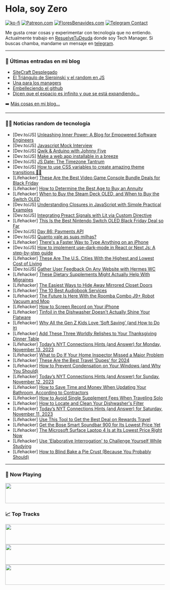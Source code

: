 # Hola, soy Zero

[![ko-fi](https://ko-fi.com/img/githubbutton_sm.svg)](https://ko-fi.com/J3J4N0LUK)
[![Patreon.com](https://img.shields.io/endpoint.svg?url=https%3A%2F%2Fshieldsio-patreon.vercel.app%2Fapi%3Fusername%3Dzerodragon%26type%3Dpatrons&style=for-the-badge)](https://patreon.com/zerodragon)
[![FloresBenavides.com](https://img.shields.io/website?down_message=oops&label=MiBlog&style=for-the-badge&up_message=online&url=https%3A%2F%2Ffloresbenavides.com)](https://floresbenavides.com)
[![Telegram Contact](https://img.shields.io/badge/escr%C3%ADbeme-ZeroDragon-%2326A5E4?style=for-the-badge&logo=telegram)](https://t.me/zerodragon)

Me gusta crear cosas y experimentar con tecnología que no entiendo.
Actualmente trabajo en [ResuelveTuDeuda](http://github.com/resuelve) donde soy Tech Manager.
Si buscas chamba, mandame un mensaje en [telegram](https://t.me/zerodragon).

---

### 📕 Últimas entradas en mi blog
<!-- BLOG-POST-LIST:START -->
- [SiteCraft Desplegado](https://floresbenavides.com/sitecraft-desplegado/)
- [El Triángulo de Sierpinski y el random en JS](https://floresbenavides.com/el-triangulo-de-sierpinski-y-el-random-en-js/)
- [Una para los managers](https://floresbenavides.com/una-para-los-managers/)
- [Embelleciendo el github](https://floresbenavides.com/embelleciendo-el-github/)
- [Dicen que el espacio es infinito y que se está expandiendo…](https://floresbenavides.com/dicen-que-el-espacio-es-infinito-y-que-se-esta-expandiendo/)
<!-- BLOG-POST-LIST:END -->

➡️ [Más cosas en mi blog...](https://floresbenavides.com)

---

### 👨‍💻 Noticias random de tecnología
<!-- TECH-POSTS:START -->
- [Dev.to/JS] [Unleashing Inner Power: A Blog for Empowered Software Engineers](https://dev.to/jackynote/unleashing-inner-power-a-blog-for-empowered-software-engineers-3ip2)
- [Dev.to/JS] [Javascript Mock Interview](https://dev.to/zhivkosi/javascript-mock-interview-47m8)
- [Dev.to/JS] [Qwik &amp; Arduino with Johnny Five](https://dev.to/fabiobiondi/qwik-arduino-with-johnny-five-5h3l)
- [Dev.to/JS] [Make a web app installable in a breeze](https://dev.to/anwar_nairi/make-a-web-app-installable-in-a-breeze-8ei)
- [Dev.to/JS] [JS Date: The Timezone Tantrum](https://dev.to/mbjelac/js-date-the-timezone-tantrum-nji)
- [Dev.to/JS] [How to use CSS variables to create amazing theme transitions 🎨✨](https://dev.to/cataon/how-to-use-css-variables-to-create-amazing-theme-transitions-1po9)
- [Lifehacker] [These Are the Best Video Game Console Bundle Deals for Black Friday](https://lifehacker.com/entertainment/best-video-game-console-deals-for-black-friday)
- [Lifehacker] [How to Determine the Best Age to Buy an Annuity](https://lifehacker.com/money/best-age-to-buy-an-annuity)
- [Lifehacker] [When to Buy the Steam Deck OLED, and When to Buy the Switch OLED](https://lifehacker.com/tech/steam-deck-oled-vs-switch-oled)
- [Dev.to/JS] [Understanding Closures in JavaScript with Simple Practical Examples](https://dev.to/opensign/understanding-closures-in-javascript-with-simple-practical-examples-25co)
- [Dev.to/JS] [Integrating Preact Signals with Lit via Custom Directive](https://dev.to/andyjessop/integrating-preact-signals-with-lit-via-custom-directive-1fl6)
- [Lifehacker] [This Is the Best Nintendo Switch OLED Black Friday Deal so Far](https://lifehacker.com/entertainment/best-nintendo-switch-oled-black-friday-deal)
- [Dev.to/JS] [Day 86: Payments API](https://dev.to/dhrn/day-86-payments-api-3hel)
- [Dev.to/JS] [Quanto vale as suas milhas?](https://dev.to/rtmonteiro/quanto-vale-as-suas-milhas-ehp)
- [Lifehacker] [There&#39;s a Faster Way to Type Anything on an iPhone](https://lifehacker.com/tech/fastest-way-to-type-on-iphone)
- [Dev.to/JS] [How to implement use-dark-mode in React or Next Js: A step-by-step guide](https://dev.to/sufian/how-to-implement-use-dark-mode-in-react-or-next-js-a-step-by-step-guide-2ia0)
- [Lifehacker] [These Are The U.S. Cities With the Highest and Lowest Cost of Living](https://lifehacker.com/money/us-cities-with-highest-and-lowest-cost-of-living)
- [Dev.to/JS] [Gather User Feedback On Any Website with Hermes WC](https://dev.to/andrico1234/hermes-wc-a-feedback-widget-built-on-web-components-198d)
- [Lifehacker] [These Dietary Supplements Might Actually Help With Migraines](https://lifehacker.com/health/best-dietary-supplements-for-migraines)
- [Lifehacker] [The Easiest Ways to Hide Away Mirrored Closet Doors](https://lifehacker.com/home/easiest-ways-hide-mirrored-closet-doors)
- [Lifehacker] [The 10 Best Audiobook Services](https://lifehacker.com/the-best-audiobook-services-1851014703)
- [Lifehacker] [The Future Is Here With the Roomba Combo J9+ Robot Vacuum and Mop](https://lifehacker.com/tech/roomba-combo-j9-robot-vacuum-mop-review)
- [Lifehacker] [How to Screen Record on Your iPhone](https://lifehacker.com/tech/how-to-screen-record-on-iphone)
- [Lifehacker] [Tinfoil in the Dishwasher Doesn&#39;t Actually Shine Your Flatware](https://lifehacker.com/home/tinfoil-in-dishwasher-doesnt-shine-flatware)
- [Lifehacker] [Why All the Gen Z Kids Love ‘Soft Saving’ &lpar;and How to Do It&rpar;](https://lifehacker.com/what-is-gen-z-soft-saving-1851012142)
- [Lifehacker] [Add These Three Worldly Relishes to Your Thanksgiving Dinner Table](https://lifehacker.com/best-thanksgiving-relish-recipes-1851012262)
- [Lifehacker] [Today’s NYT Connections Hints &lpar;and Answer&rpar; for Monday, November 13, 2023](https://lifehacker.com/nyt-connections-answer-today-november-13-2023-1851011483)
- [Lifehacker] [What to Do If Your Home Inspector Missed a Major Problem](https://lifehacker.com/what-to-do-if-your-home-inspector-missed-a-major-proble-1851010209)
- [Lifehacker] [These Are the Best Travel ‘Dupes’ for 2024](https://lifehacker.com/these-are-the-best-travel-dupes-for-2024-1851010212)
- [Lifehacker] [How to Prevent Condensation on Your Windows &lpar;and Why You Should&rpar;](https://lifehacker.com/how-to-prevent-condensation-on-your-windows-and-why-yo-1851010216)
- [Lifehacker] [Today’s NYT Connections Hints &lpar;and Answer&rpar; for Sunday, November 12, 2023](https://lifehacker.com/nyt-connections-answer-today-november-12-2023-1851007554)
- [Lifehacker] [How to Save Time and Money When Updating Your Bathroom, According to Contractors](https://lifehacker.com/how-to-save-time-and-money-when-updating-your-bathroom-1851010323)
- [Lifehacker] [How to Avoid Single Supplement Fees When Traveling Solo](https://lifehacker.com/how-to-avoid-single-supplement-fees-when-traveling-solo-1851010320)
- [Lifehacker] [How to Locate and Clean Your Dishwasher&#39;s Filter](https://lifehacker.com/how-to-locate-and-clean-your-dishwashers-filter-1851010315)
- [Lifehacker] [Today’s NYT Connections Hints &lpar;and Answer&rpar; for Saturday, November 11, 2023](https://lifehacker.com/nyt-connections-answer-today-november-11-2023-1851007157)
- [Lifehacker] [Use This Tool to Get the Best Deal on Rewards Travel](https://lifehacker.com/use-this-tool-to-get-the-best-deal-on-rewards-travel-1851011723)
- [Lifehacker] [Get the Bose Smart Soundbar 900 for Its Lowest Price Yet](https://lifehacker.com/get-the-bose-smart-soundbar-900-for-its-lowest-price-ye-1851013073)
- [Lifehacker] [The Microsoft Surface Laptop 4 Is at Its Lowest Price Right Now](https://lifehacker.com/the-microsoft-surface-laptop-4-is-at-its-lowest-price-r-1851012902)
- [Lifehacker] [Use &#39;Elaborative Interrogation&#39; to Challenge Yourself While Studying](https://lifehacker.com/use-elaborative-interrogation-to-challenge-yourself-whi-1851011669)
- [Lifehacker] [How to Blind Bake a Pie Crust &lpar;Because You Probably Should&rpar;](https://lifehacker.com/how-to-blind-bake-a-pie-crust-because-you-probably-sho-1851012606)<!-- TECH-POSTS:END -->

---

### 🎵 Now Playing
<a href="https://spotify-now-playing-dun.vercel.app/now-playing?open"><img src="https://spotify-now-playing-dun.vercel.app/now-playing" width="540" height="64"></a>

### 📈 Top Tracks
<a href="https://spotify-now-playing-dun.vercel.app/top-tracks?i=1&open"><img src="https://spotify-now-playing-dun.vercel.app/top-tracks?i=1" width="540" height="64"></a>
<a href="https://spotify-now-playing-dun.vercel.app/top-tracks?i=2&open"><img src="https://spotify-now-playing-dun.vercel.app/top-tracks?i=2" width="540" height="64"></a>
<a href="https://spotify-now-playing-dun.vercel.app/top-tracks?i=3&open"><img src="https://spotify-now-playing-dun.vercel.app/top-tracks?i=3" width="540" height="64"></a>
